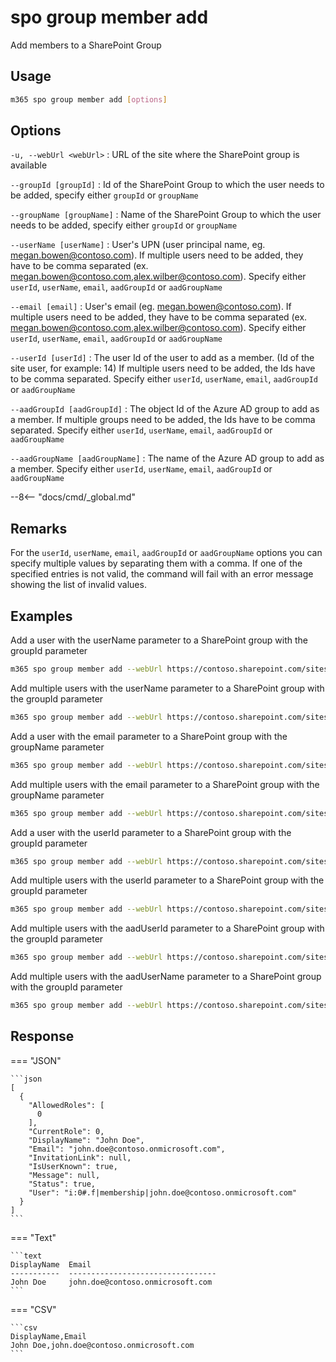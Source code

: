 # spo group member add

Add members to a SharePoint Group

## Usage

```sh
m365 spo group member add [options]
```

## Options

`-u, --webUrl <webUrl>`
: URL of the site where the SharePoint group is available

`--groupId [groupId]`
: Id of the SharePoint Group to which the user needs to be added, specify either `groupId` or `groupName`

`--groupName [groupName]`
: Name of the SharePoint Group to which the user needs to be added, specify either `groupId` or `groupName`

`--userName [userName]`
: User's UPN (user principal name, eg. megan.bowen@contoso.com). If multiple users need to be added, they have to be comma separated (ex. megan.bowen@contoso.com,alex.wilber@contoso.com). Specify either `userId`, `userName`, `email`, `aadGroupId` or `aadGroupName`

`--email [email]`
: User's email (eg. megan.bowen@contoso.com). If multiple users need to be added, they have to be comma separated (ex. megan.bowen@contoso.com,alex.wilber@contoso.com). Specify either `userId`, `userName`, `email`, `aadGroupId` or `aadGroupName`

`--userId [userId]`
: The user Id of the user to add as a member. (Id of the site user, for example: 14) If multiple users need to be added, the Ids have to be comma separated. Specify either `userId`, `userName`, `email`, `aadGroupId` or `aadGroupName`

`--aadGroupId [aadGroupId]`
: The object Id of the Azure AD group to add as a member. If multiple groups need to be added, the Ids have to be comma separated. Specify either `userId`, `userName`, `email`, `aadGroupId` or `aadGroupName`

`--aadGroupName [aadGroupName]`
: The name of the Azure AD group to add as a member. Specify either `userId`, `userName`, `email`, `aadGroupId` or `aadGroupName`

--8<-- "docs/cmd/_global.md"

## Remarks

For the `userId`, `userName`, `email`, `aadGroupId` or `aadGroupName` options you can specify multiple values by separating them with a comma. If one of the specified entries is not valid, the command will fail with an error message showing the list of invalid values.

## Examples

Add a user with the userName parameter to a SharePoint group with the groupId parameter

```sh
m365 spo group member add --webUrl https://contoso.sharepoint.com/sites/SiteA --groupId 5 --userName "Alex.Wilber@contoso.com"
```

Add multiple users with the userName parameter to a SharePoint group with the groupId parameter

```sh
m365 spo group member add --webUrl https://contoso.sharepoint.com/sites/SiteA --groupId 5 --userName "Alex.Wilber@contoso.com, Adele.Vance@contoso.com"
```

Add a user with the email parameter to a SharePoint group with the groupName parameter

```sh
m365 spo group member add --webUrl https://contoso.sharepoint.com/sites/SiteA --groupName "Contoso Site Owners" --email "Alex.Wilber@contoso.com"
```

Add multiple users with the email parameter to a SharePoint group with the groupName parameter

```sh
m365 spo group member add --webUrl https://contoso.sharepoint.com/sites/SiteA --groupName "Contoso Site Owners" --email "Alex.Wilber@contoso.com, Adele.Vance@contoso.com"
```

Add a user with the userId parameter to a SharePoint group with the groupId parameter

```sh
m365 spo group member add --webUrl https://contoso.sharepoint.com/sites/SiteA --groupId 5 --userId 5
```

Add multiple users with the userId parameter to a SharePoint group with the groupId parameter

```sh
m365 spo group member add --webUrl https://contoso.sharepoint.com/sites/SiteA --groupId 5 --userId "5,12"
```

Add multiple users with the aadUserId parameter to a SharePoint group with the groupId parameter

```sh
m365 spo group member add --webUrl https://contoso.sharepoint.com/sites/SiteA --groupId 5 --aadUserId "56ca9023-3449-4e98-a96a-69e81a6f4983,a96c1755-8aec-4f4d-955f-08504510dc56"
```

Add multiple users with the aadUserName parameter to a SharePoint group with the groupId parameter

```sh
m365 spo group member add --webUrl https://contoso.sharepoint.com/sites/SiteA --groupId 5 --aadUserName "Azure group one, Azure group two"
```

## Response

=== "JSON"

    ```json
    [
      {
        "AllowedRoles": [
          0
        ],
        "CurrentRole": 0,
        "DisplayName": "John Doe",
        "Email": "john.doe@contoso.onmicrosoft.com",
        "InvitationLink": null,
        "IsUserKnown": true,
        "Message": null,
        "Status": true,
        "User": "i:0#.f|membership|john.doe@contoso.onmicrosoft.com"
      }
    ]
    ```

=== "Text"

    ```text
    DisplayName  Email
    -----------  ---------------------------------
    John Doe     john.doe@contoso.onmicrosoft.com
    ```

=== "CSV"

    ```csv
    DisplayName,Email
    John Doe,john.doe@contoso.onmicrosoft.com
    ```
